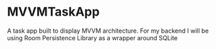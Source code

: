# MVVMTaskApp

A task app built to display MVVM architecture. For my backend  I will be using Room Persistence Library as a wrapper around SQLite 
